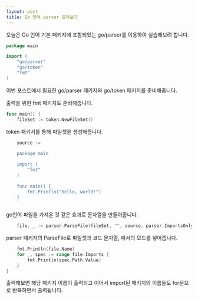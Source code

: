 ```yaml
---
layout: post
title: Go 언어 parser 알아보기
---
```


오늘은 Go 언어 기본 패키지에 포함되있는 go/parser를 이용하여 실습해보려 합니다.

```go
package main

import (
	"go/parser"
    "go/token"
    "fmt"
)
```

이번 포스트에서 필요한 go/parser 패키지와 go/token 패키지를 준비해줍니다.

출력을 위한 fmt 패키지도 준비해줍니다.

```go
func main() {
	fileSet := token.NewFileSet()
```

token 패키지를 통해 파일셋을 생성해줍니다.

```go
	source := 
	`
	package main

	import (
		"fmt"
	)
	
	func main() {
		fmt.Println("hello, world!")
	}
	`
```

go언어 파일을 가져온 것 같은 효과로 문자열을 만들어줍니다.

```go
	file, _ := parser.ParseFile(fileSet, "", source, parser.ImportsOnly)
```

parser 패키지의 ParseFile로 파일셋과 코드 문자열, 파서의 모드를 넣어줍니다.

```go
	fmt.Println(file.Name)
	for _, spec := range file.Imports {
		fmt.Println(spec.Path.Value)
	}
}
```

출력해보면 해당 패키지 이름이 출력되고 이어서 import된 패키지의 이름들도 for문으로 반복하면서 출력됩니다.